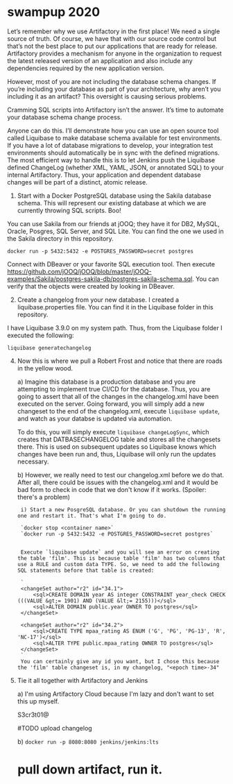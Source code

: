 

# swampup 2020

Let’s remember why we use Artifactory in the first place! We need a single source of truth. Of course, we have that with our source code control but that’s not the best place to put our applications that are ready for release. Artifactory provides a mechanism for anyone in the organization to request the latest released version of an application and also include any dependencies required by the new application version.

However, most of you are not including the database schema changes. If you’re including your database as part of your architecture, why aren’t you including it as an artifact? This oversight is causing serious problems.

Cramming SQL scripts into Artifactory isn’t the answer. It’s time to automate your database schema change process.

Anyone can do this. I’ll demonstrate how you can use an open source tool called Liquibase to make database schema available for test environments. If you have a lot of database migrations to develop, your integration test environments should automatically be in sync with the defined migrations. The most efficient way to handle this is to let Jenkins push the Liquibase defined ChangeLog (whether XML, YAML, JSON, or annotated SQL) to your internal Artifactory. Thus, your application and dependent database changes will be part of a distinct, atomic release.

1) Start with a Docker PostgreSQL database using the Sakila database schema. This will represent our existing database at which we are currently throwing SQL scripts. Boo!

You can use Sakila from our friends at jOOQ; they have it for DB2, MySQL, Oracle, Posgres, SQL Server, and SQL Lite. You can find the one we used in the Sakila directory in this repository.

`docker run -p 5432:5432 -e POSTGRES_PASSWORD=secret postgres`

Connect with DBeaver or your favorite SQL execution tool. Then execute https://github.com/jOOQ/jOOQ/blob/master/jOOQ-examples/Sakila/postgres-sakila-db/postgres-sakila-schema.sql. You can verify that the objects were created by looking in DBeaver.

2) Create a changelog from your new database. I created a liquibase.properties file. You can find it in the Liquibase folder in this repository.
	
I have Liquibase 3.9.0 on my system path. Thus, from the Liquibase folder I executed the following:

`liquibase generatechangelog`



4) Now this is where we pull a Robert Frost and notice that there are roads in the yellow wood. 


	a) Imagine this database is a production database and you are attempting to implement true CI/CD for the database. Thus, you are going to assert that all of the changes in the changelog.xml have been executed on the server. Going forward, you will simply add a new changeset to the end of the changelog.xml, execute `liquibase update`, and watch as your databse is updated via automation.
	
	To do this, you will simply execute `liquibase changeLogSync`, which creates that DATBASECHANGELOG table and stores all the changesets there. This is used on subsequent updates so Liquibase knows which changes have been run and, thus, Liquibase will only run the updates necessary.
	
	
	b) However, we really need to test our changelog.xml before we do that. After all, there could be issues with the changelog.xml and it would be bad form to check in code that we don't know if it works. (Spoiler: there's a problem)
	
		i) Start a new PosgreSQL database. Or you can shutdown the running one and restart it. That's what I'm going to do.

		`docker stop <container name>`
		`docker run -p 5432:5432 -e POSTGRES_PASSWORD=secret postgres`
	
		
		Execute `liquibase update` and you will see an error on creating the table 'film'. This is because table 'film' has two columns that use a RULE and custom data TYPE. So, we need to add the following SQL statements before that table is created:
		
		`
		<changeSet author="r2" id="34.1">
			<sql>CREATE DOMAIN year AS integer CONSTRAINT year_check CHECK (((VALUE &gt;= 1901) AND (VALUE &lt;= 2155)))</sql>
			<sql>ALTER DOMAIN public.year OWNER TO postgres</sql>
		</changeSet>

		<changeSet author="r2" id="34.2">
			<sql>CREATE TYPE mpaa_rating AS ENUM ('G', 'PG', 'PG-13', 'R', 'NC-17')</sql>
			<sql>ALTER TYPE public.mpaa_rating OWNER TO postgres</sql>
		</changeSet>
		`
		You can certainly give any id you want, but I chose this because the 'film' table changeset is, in my changelog, "<epoch time>-34"
		
	
5) Tie it all together with Artifactory and Jenkins

	a) I'm using Artifactory Cloud because I'm lazy and don't want to set this up myself.
	
	S3cr3t01@
	
	#TODO upload changelog
	
	
	b) `docker run -p 8080:8080 jenkins/jenkins:lts`
	
	# pull down artifact, run it.



